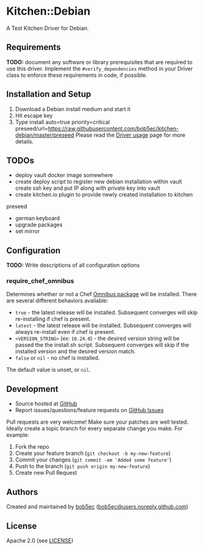# <a name="title"></a> Kitchen::Debian

A Test Kitchen Driver for Debian.

## <a name="requirements"></a> Requirements

**TODO:** document any software or library prerequisites that are required to
use this driver. Implement the `#verify_dependencies` method in your Driver
class to enforce these requirements in code, if possible.

## <a name="installation"></a> Installation and Setup

1. Download a Debian install medium and start it
2. Hit escape key
3. Type install auto=true priority=critical preseed/url=https://raw.githubusercontent.com/bob5ec/kitchen-debian/master/preseed
Please read the [Driver usage][driver_usage] page for more details.

## <a name="todo"></a> TODOs
* deploy vault docker image somewhere
* create deploy script to register new debian installation within vault
 create ssh key and put IP along with private key into vault
* create kitchen.io plugin to provide newly created installation to kitchen

preseed
* german keyboard
* upgrade packages
* set mirror

## <a name="config"></a> Configuration

**TODO:** Write descriptions of all configuration options

### <a name="config-require-chef-omnibus"></a> require\_chef\_omnibus

Determines whether or not a Chef [Omnibus package][chef_omnibus_dl] will be
installed. There are several different behaviors available:

* `true` - the latest release will be installed. Subsequent converges
  will skip re-installing if chef is present.
* `latest` - the latest release will be installed. Subsequent converges
  will always re-install even if chef is present.
* `<VERSION_STRING>` (ex: `10.24.0`) - the desired version string will
  be passed the the install.sh script. Subsequent converges will skip if
  the installed version and the desired version match.
* `false` or `nil` - no chef is installed.

The default value is unset, or `nil`.

## <a name="development"></a> Development

* Source hosted at [GitHub][repo]
* Report issues/questions/feature requests on [GitHub Issues][issues]

Pull requests are very welcome! Make sure your patches are well tested.
Ideally create a topic branch for every separate change you make. For
example:

1. Fork the repo
2. Create your feature branch (`git checkout -b my-new-feature`)
3. Commit your changes (`git commit -am 'Added some feature'`)
4. Push to the branch (`git push origin my-new-feature`)
5. Create new Pull Request

## <a name="authors"></a> Authors

Created and maintained by [bob5ec][author] (<bob5ec@users.noreply.github.com>)

## <a name="license"></a> License

Apache 2.0 (see [LICENSE][license])


[author]:           https://github.com/bob5ec
[issues]:           https://github.com/bob5ec/kitchen-debian/issues
[license]:          https://github.com/bob5ec/kitchen-debian/blob/master/LICENSE
[repo]:             https://github.com/bob5ec/kitchen-debian
[driver_usage]:     http://docs.kitchen-ci.org/drivers/usage
[chef_omnibus_dl]:  http://www.chef.io/chef/install/

